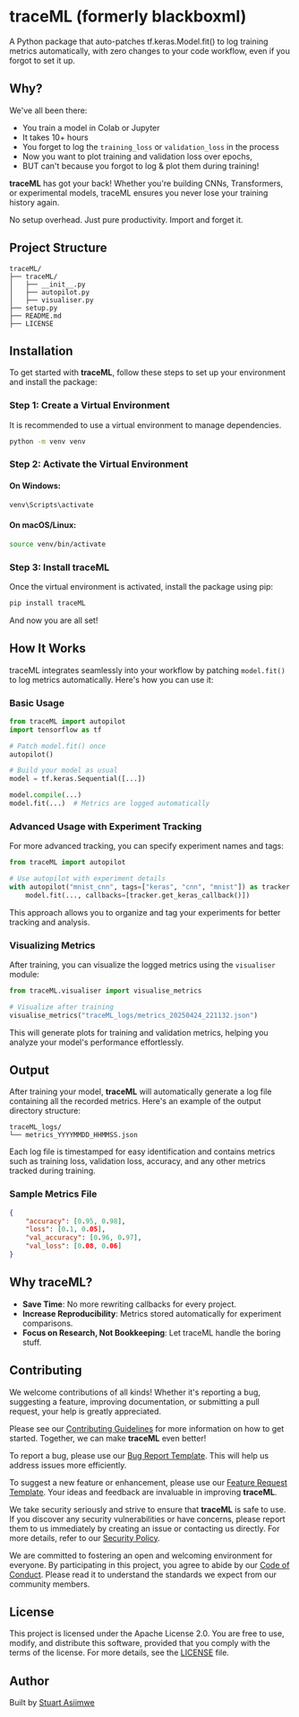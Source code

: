 # traceML (formerly blackboxml)

A Python package that auto-patches tf.keras.Model.fit() to log training metrics automatically, with zero changes to your code workflow, even if you forgot to set it up.

## Why?
We've all been there:
- You train a model in Colab or Jupyter
- It takes 10+ hours
- You forget to log the `training_loss` or `validation_loss` in the process
- Now you want to plot training and validation loss over epochs, 
- BUT can't because you forgot to log & plot them during training!

**traceML** has got your back!
Whether you're building CNNs, Transformers, or experimental models, traceML ensures you never lose your training history again.

No setup overhead.
Just pure productivity.
Import and forget it.

## Project Structure

```
traceML/
├── traceML/
│   ├── __init__.py
│   ├── autopilot.py
│   ├── visualiser.py
├── setup.py
├── README.md
├── LICENSE
```

## Installation

To get started with **traceML**, follow these steps to set up your environment and install the package:

### Step 1: Create a Virtual Environment

It is recommended to use a virtual environment to manage dependencies.

```bash
python -m venv venv
```

### Step 2: Activate the Virtual Environment

#### On Windows:
```bash
venv\Scripts\activate
```

#### On macOS/Linux:
```bash
source venv/bin/activate
```

### Step 3: Install traceML

Once the virtual environment is activated, install the package using pip:

```bash
pip install traceML
```

And now you are all set! 

## How It Works

traceML integrates seamlessly into your workflow by patching `model.fit()` to log metrics automatically. Here's how you can use it:

### Basic Usage

```python
from traceML import autopilot
import tensorflow as tf

# Patch model.fit() once
autopilot()

# Build your model as usual
model = tf.keras.Sequential([...])

model.compile(...)
model.fit(...)  # Metrics are logged automatically
```

### Advanced Usage with Experiment Tracking

For more advanced tracking, you can specify experiment names and tags:

```python
from traceML import autopilot

# Use autopilot with experiment details
with autopilot("mnist_cnn", tags=["keras", "cnn", "mnist"]) as tracker:
    model.fit(..., callbacks=[tracker.get_keras_callback()])
```

This approach allows you to organize and tag your experiments for better tracking and analysis.

### Visualizing Metrics

After training, you can visualize the logged metrics using the `visualiser` module:

```python
from traceML.visualiser import visualise_metrics

# Visualize after training
visualise_metrics("traceML_logs/metrics_20250424_221132.json")
```

This will generate plots for training and validation metrics, helping you analyze your model's performance effortlessly.

## Output

After training your model, **traceML** will automatically generate a log file containing all the recorded metrics. Here's an example of the output directory structure:

```
traceML_logs/
└── metrics_YYYYMMDD_HHMMSS.json
```

Each log file is timestamped for easy identification and contains metrics such as training loss, validation loss, accuracy, and any other metrics tracked during training.
### Sample Metrics File

```json
{
    "accuracy": [0.95, 0.98],
    "loss": [0.1, 0.05],
    "val_accuracy": [0.96, 0.97],
    "val_loss": [0.08, 0.06]
}
```
## Why traceML?

- **Save Time**: No more rewriting callbacks for every project.
- **Increase Reproducibility**: Metrics stored automatically for experiment comparisons.
- **Focus on Research, Not Bookkeeping**: Let traceML handle the boring stuff.

## Contributing

We welcome contributions of all kinds! Whether it's reporting a bug, suggesting a feature, improving documentation, or submitting a pull request, your help is greatly appreciated. 

Please see our [Contributing Guidelines](./.github/CONTRIBUTING.MD) for more information on how to get started. Together, we can make **traceML** even better!

To report a bug, please use our [Bug Report Template](./.github/ISSUE_TEMPLATE/bug_report.md). This will help us address issues more efficiently.

To suggest a new feature or enhancement, please use our [Feature Request Template](./.github/ISSUE_TEMPLATE/feature_request.md). Your ideas and feedback are invaluable in improving **traceML**.

We take security seriously and strive to ensure that **traceML** is safe to use. If you discover any security vulnerabilities or have concerns, please report them to us immediately by creating an issue or contacting us directly. For more details, refer to our [Security Policy](./.github/SECURITY.MD).

We are committed to fostering an open and welcoming environment for everyone. By participating in this project, you agree to abide by our [Code of Conduct](./.github/CODE_OF_CONDUCT.MD). Please read it to understand the standards we expect from our community members.

## License

This project is licensed under the Apache License 2.0. You are free to use, modify, and distribute this software, provided that you comply with the terms of the license. For more details, see the [LICENSE](./LICENSE) file.

## Author

Built by [Stuart Asiimwe](https://www.linkedin.com/in/stuartasiimwe/)
